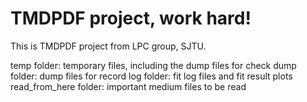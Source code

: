 # TMDPDF project, work hard!
This is TMDPDF project from LPC group, SJTU.

temp folder: temporary files, including the dump files for check
dump folder: dump files for record
log folder: fit log files and fit result plots
read_from_here folder: important medium files to be read